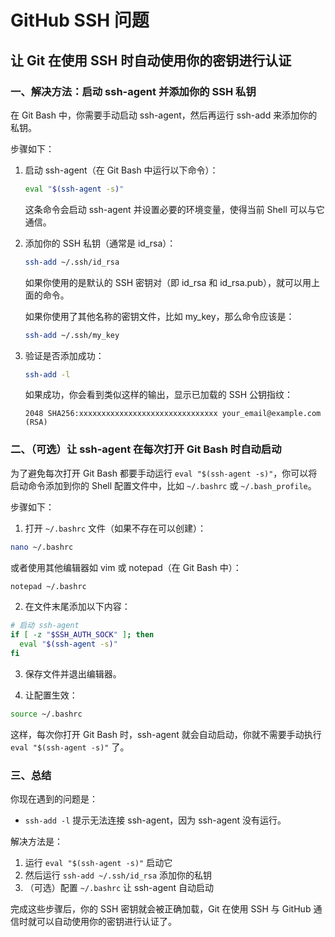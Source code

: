 # GitHub SSH 问题

## 让 Git 在使用 SSH 时自动使用你的密钥进行认证

### 一、解决方法：启动 ssh-agent 并添加你的 SSH 私钥

在 Git Bash 中，你需要手动启动 ssh-agent，然后再运行 ssh-add 来添加你的私钥。

步骤如下：

1. 启动 ssh-agent（在 Git Bash 中运行以下命令）：
   ```bash
   eval "$(ssh-agent -s)"
   ```
   这条命令会启动 ssh-agent 并设置必要的环境变量，使得当前 Shell 可以与它通信。
2. 添加你的 SSH 私钥（通常是 id_rsa）：
   ```bash
   ssh-add ~/.ssh/id_rsa
   ```
   如果你使用的是默认的 SSH 密钥对（即 id_rsa 和 id_rsa.pub），就可以用上面的命令。

   如果你使用了其他名称的密钥文件，比如 my_key，那么命令应该是：
   ```bash
   ssh-add ~/.ssh/my_key
   ```
3. 验证是否添加成功：
   ```bash
   ssh-add -l
   ```
   如果成功，你会看到类似这样的输出，显示已加载的 SSH 公钥指纹：
   ```
   2048 SHA256:xxxxxxxxxxxxxxxxxxxxxxxxxxxxxxx your_email@example.com (RSA)
   ```

### 二、（可选）让 ssh-agent 在每次打开 Git Bash 时自动启动

为了避免每次打开 Git Bash 都要手动运行 `eval "$(ssh-agent -s)"`，你可以将启动命令添加到你的 Shell 配置文件中，比如 `~/.bashrc` 或 `~/.bash_profile`。

步骤如下：

1. 打开 `~/.bashrc` 文件（如果不存在可以创建）：

```bash
nano ~/.bashrc
```

或者使用其他编辑器如 vim 或 notepad（在 Git Bash 中）：

```bash
notepad ~/.bashrc
```

2. 在文件末尾添加以下内容：

```bash
# 启动 ssh-agent
if [ -z "$SSH_AUTH_SOCK" ]; then
  eval "$(ssh-agent -s)"
fi
```

3. 保存文件并退出编辑器。

4. 让配置生效：

```bash
source ~/.bashrc
```

这样，每次你打开 Git Bash 时，ssh-agent 就会自动启动，你就不需要手动执行 `eval "$(ssh-agent -s)"` 了。

### 三、总结

你现在遇到的问题是：

- `ssh-add -l` 提示无法连接 ssh-agent，因为 ssh-agent 没有运行。

解决方法是：

1. 运行 `eval "$(ssh-agent -s)"` 启动它
2. 然后运行 `ssh-add ~/.ssh/id_rsa` 添加你的私钥
3. （可选）配置 `~/.bashrc` 让 ssh-agent 自动启动

完成这些步骤后，你的 SSH 密钥就会被正确加载，Git 在使用 SSH 与 GitHub 通信时就可以自动使用你的密钥进行认证了。
